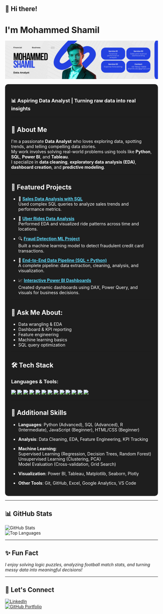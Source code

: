 ## 👋 Hi there!

# I'm Mohammed Shamil  
![Professional Banner](https://github.com/imshamil23/imshamil23/blob/main/banner1.png)

<div style="background-color:#1e1e1e; padding:20px; border-radius:10px; color:white">

### 📊 Aspiring Data Analyst | Turning raw data into real insights

---

## 🌟 About Me  

I'm a passionate <b>Data Analyst</b> who loves exploring data, spotting trends, and telling compelling data stories.  
My work involves solving real-world problems using tools like <b>Python</b>, <b>SQL</b>, <b>Power BI</b>, and <b>Tableau</b>.  
I specialize in <b>data cleaning</b>, <b>exploratory data analysis (EDA)</b>, <b>dashboard creation</b>, and <b>predictive modeling</b>.

---

## 🚀 Featured Projects

- 🧾 <b><a href="https://github.com/imshamil23/SQL-Project" style="color:#61dafb;">Sales Data Analysis with SQL</a></b>  
  Used complex SQL queries to analyze sales trends and performance metrics.

- 🚕 <b><a href="https://github.com/imshamil23/Uber-Rides-Data-Analysis" style="color:#61dafb;">Uber Rides Data Analysis</a></b>  
  Performed EDA and visualized ride patterns across time and locations.

- 🔍 <b><a href="https://github.com/imshamil23/Meachine-Learning-Project" style="color:#61dafb;">Fraud Detection ML Project</a></b>  
  Built a machine learning model to detect fraudulent credit card transactions.

- 🧪 <b><a href="https://github.com/imshamil23/End-to-End-Data-Analytics-SQL-Python" style="color:#61dafb;">End-to-End Data Pipeline (SQL + Python)</a></b>  
  A complete pipeline: data extraction, cleaning, analysis, and visualization.

- 📈 <b><a href="https://github.com/imshamil23/PowerBI" style="color:#61dafb;">Interactive Power BI Dashboards</a></b>  
  Created dynamic dashboards using DAX, Power Query, and visuals for business decisions.

---

## 💬 Ask Me About:
- Data wrangling & EDA  
- Dashboard & KPI reporting  
- Feature engineering  
- Machine learning basics  
- SQL query optimization

---

## 🛠️ Tech Stack

### Languages & Tools:
<img src="https://img.shields.io/badge/-Python-blue?style=flat&logo=python"/>
<img src="https://img.shields.io/badge/-SQL-orange?style=flat&logo=sqlite"/>
<img src="https://img.shields.io/badge/-PowerBI-yellow?style=flat&logo=powerbi"/>
<img src="https://img.shields.io/badge/-Tableau-%23E97627.svg?style=flat&logo=tableau"/>
<img src="https://img.shields.io/badge/-Excel-green?style=flat&logo=microsoft-excel"/>
<img src="https://img.shields.io/badge/-Pandas-%23150458.svg?style=flat&logo=pandas"/>
<img src="https://img.shields.io/badge/-NumPy-%23013243.svg?style=flat&logo=numpy"/>
<img src="https://img.shields.io/badge/-Matplotlib-white?style=flat&logo=matplotlib"/>
<img src="https://img.shields.io/badge/-Seaborn-%2300469C.svg?style=flat&logo=seaborn"/>
<img src="https://img.shields.io/badge/-Scikit--Learn-%23F7931E.svg?style=flat&logo=scikit-learn"/>
<img src="https://img.shields.io/badge/-Jupyter-%23F37626.svg?style=flat&logo=jupyter"/>
<img src="https://img.shields.io/badge/-Git-black?style=flat&logo=git"/>
<img src="https://img.shields.io/badge/-GitHub-black?style=flat&logo=github"/>

---

## 🧠 Additional Skills

- <b>Languages</b>: Python (Advanced), SQL (Advanced), R (Intermediate), JavaScript (Beginner), HTML/CSS (Beginner)

- <b>Analysis</b>: Data Cleaning, EDA, Feature Engineering, KPI Tracking

- <b>Machine Learning</b>:  
  Supervised Learning (Regression, Decision Trees, Random Forest)  
  Unsupervised Learning (Clustering, PCA)  
  Model Evaluation (Cross-validation, Grid Search)

- <b>Visualization</b>: Power BI, Tableau, Matplotlib, Seaborn, Plotly

- <b>Other Tools</b>: Git, GitHub, Excel, Google Analytics, VS Code

</div>

---

## 📊 GitHub Stats  

![GitHub Stats](https://github-readme-stats.vercel.app/api?username=imshamil23&show_icons=true&theme=radical)  
![Top Languages](https://github-readme-stats.vercel.app/api/top-langs/?username=imshamil23&layout=compact&theme=radical)

---

## ✨ Fun Fact  

*I enjoy solving logic puzzles, analyzing football match stats, and turning messy data into meaningful decisions!*

---

## 🔗 Let's Connect  
[![LinkedIn](https://img.shields.io/badge/-LinkedIn-blue?style=flat&logo=linkedin)](https://www.linkedin.com/in/mohammed-shamil-54b61a307)  
[![GitHub Portfolio](https://img.shields.io/badge/-GitHub%20Portfolio-black?style=flat&logo=github)](https://github.com/imshamil23)

